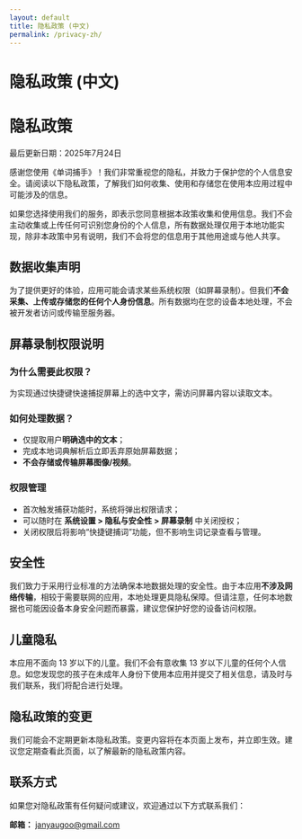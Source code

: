 ```yaml
---
layout: default
title: 隐私政策 (中文)
permalink: /privacy-zh/
---
```


# 隐私政策 (中文)
# 隐私政策

最后更新日期：2025年7月24日

感谢您使用《单词捕手》！我们非常重视您的隐私，并致力于保护您的个人信息安全。请阅读以下隐私政策，了解我们如何收集、使用和存储您在使用本应用过程中可能涉及的信息。

如果您选择使用我们的服务，即表示您同意根据本政策收集和使用信息。我们不会主动收集或上传任何可识别您身份的个人信息，所有数据处理仅用于本地功能实现，除非本政策中另有说明，我们不会将您的信息用于其他用途或与他人共享。

## 数据收集声明
为了提供更好的体验，应用可能会请求某些系统权限（如屏幕录制）。但我们**不会采集、上传或存储您的任何个人身份信息**。所有数据均在您的设备本地处理，不会被开发者访问或传输至服务器。

## 屏幕录制权限说明
### 为什么需要此权限？
为实现通过快捷键快速捕捉屏幕上的选中文字，需访问屏幕内容以读取文本。

### 如何处理数据？
- 仅提取用户**明确选中的文本**；
- 完成本地词典解析后立即丢弃原始屏幕数据；
- **不会存储或传输屏幕图像/视频**。

### 权限管理
- 首次触发捕获功能时，系统将弹出权限请求；
- 可以随时在 **系统设置 > 隐私与安全性 > 屏幕录制** 中关闭授权；
- 关闭权限后将影响“快捷键捕词”功能，但不影响生词记录查看与管理。

## 安全性
我们致力于采用行业标准的方法确保本地数据处理的安全性。由于本应用**不涉及网络传输**，相较于需要联网的应用，本地处理更具隐私保障。但请注意，任何本地数据也可能因设备本身安全问题而暴露，建议您保护好您的设备访问权限。

## 儿童隐私
本应用不面向 13 岁以下的儿童。我们不会有意收集 13 岁以下儿童的任何个人信息。如您发现您的孩子在未成年人身份下使用本应用并提交了相关信息，请及时与我们联系，我们将配合进行处理。  

## 隐私政策的变更
我们可能会不定期更新本隐私政策。变更内容将在本页面上发布，并立即生效。建议您定期查看此页面，以了解最新的隐私政策内容。

## 联系方式
如果您对隐私政策有任何疑问或建议，欢迎通过以下方式联系我们：

**邮箱：** janyaugoo@gmail.com  
